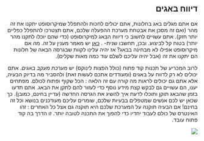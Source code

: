 

<div id="corps" class="rtl" dir="rtl">

<h2>דיווח באגים</h2>

אם אתם מגלים באג בחלונות, אתם יכולים לחכות ולהתפלל שמיקרוסופט יתקנו את זה מהר (ואם זה מסכן את אבטחת מערכת ההפעלה שלכם, אתם תצטרכו להתפלל כפליים יותר חזק). אתם עשויים לחשוב כי דיווח הבאג למיקרוסופט (כדי שהם יוכלו לתקנו מהר יותר) בטוח קל לביצוע. ובכן, תחשבו שנית- . <a href="http://www.oreillynet.com/mac/blog/2002/06/mission_impossible_submitting.html">כאן</a> יש מאמר מענין על זה. מה אם מיקרוסופט אפילו לא מבחינה בבאג? אז יהיה עלינו לקוות שבגרסה הבאה של חלונות הם יתקנו את זה (אבל יהיה עליכם לשלם עוד כמה מאות שקלים).

לרוב המכריע של תכנות קוד פתוח (כולל הפצות לינוקס) יש <i>מערכת מעקב באגים</i>. אתם יכולים לא רק לדווח על באגים (ומעודדים אתכם לעשות זאת) ולהסביר מה בדיוק הבעיה, אלא אתם גם יכולים לראות מה קורה עם זה הלאה : הכל שקוף ופתוח לכולם. מפתחים יענו, הם עשויים גם לבקש קצת מידע נוסף כדי לעזור להם לתקן את הבאג. אתם תדעו בזמן שהבאג תוקן ותוכלו לדעת איך להשיג את הגרסה החדשה (עדיין בחינם, כמובן). כך שכאן יש לכם אנשים שמטפלים בבעיות שלכם, שומרים עליכם מעודכנים בנושא וכל זה בחינם! אם הבעיה תוקנה על המערכת שלכם היא תוקנה גם אצל כל האחרים : זהו האינטרס של כולם לעבוד יחדיו כדי להפוך את התכנה לטובה יותר. זו הדרך בה קוד פתוח עובד.

<img src="Images/report_bugs_thumb.png" />





